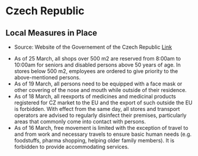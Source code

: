 # Czech Republic

## Local Measures in Place

* Source: Website of the Governement of the Czech Republic [Link](https://www.vlada.cz/en/media-centrum/aktualne/measures-adopted-by-the-czech-government-against-coronavirus-180545/)

- As of 25 March, all shops over 500 m2 are reserved from 8:00am to 10:00am for seniors and disabled persons above 50 years of age. In stores below 500 m2, employees are ordered to give priority to the above-mentioned persons.
- As of 19 March, all persons need to be equipped with a face mask or other covering of the nose and mouth while outside of their residence.
- As of 18 March, all reexports of medicines and medicinal products registered for CZ market to the EU and the export of such outside the EU is forbidden. With effect from the same day, all stores and transport operators are advised to regularly disinfect their premises, particularly areas that commonly come into contact with persons.
- As of 16 March, free movement is limited with the exception of travel to and from work and necessary travels to ensure basic human needs (e.g. foodstuffs, pharma shopping, helping older family members). It is forbidden to provide accommodating services.

